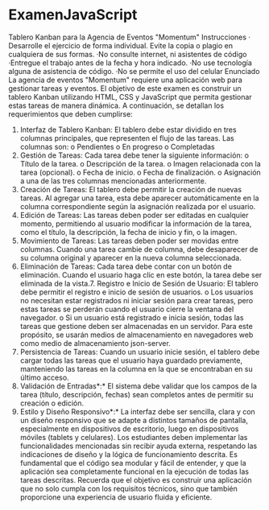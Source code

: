 # ExamenJavaScript

Tablero Kanban para la Agencia de Eventos
"Momentum"
Instrucciones
·
Desarrolle el ejercicio de forma individual. Evite la copia o plagio en cualquiera de sus
formas.
·No consulte internet, ni asistentes de código
·Entregue el trabajo antes de la fecha y hora indicado.
·No use tecnología alguna de asistencia de código.
·No se permite el uso del celular
Enunciado
La agencia de eventos "Momentum" requiere una aplicación web para gestionar tareas y eventos.
El objetivo de este examen es construir un tablero Kanban utilizando HTML, CSS y JavaScript que
permita gestionar estas tareas de manera dinámica. A continuación, se detallan los
requerimientos que deben cumplirse:
1. Interfaz de Tablero Kanban: El tablero debe estar dividido en tres columnas principales,
que representen el flujo de las tareas. Las columnas son:
o Pendientes
o En progreso
o Completadas
2. Gestión de Tareas: Cada tarea debe tener la siguiente información:
o Título de la tarea.
o Descripción de la tarea.
o Imagen relacionada con la tarea (opcional).
o Fecha de inicio.
o Fecha de finalización.
o Asignación a una de las tres columnas mencionadas anteriormente.
3. Creación de Tareas: El tablero debe permitir la creación de nuevas tareas. Al agregar una
tarea, esta debe aparecer automáticamente en la columna correspondiente según la
asignación realizada por el usuario.
4. Edición de Tareas: Las tareas deben poder ser editadas en cualquier momento,
permitiendo al usuario modificar la información de la tarea, como el título, la descripción, la
fecha de inicio y fin, o la imagen.
5. Movimiento de Tareas: Las tareas deben poder ser movidas entre columnas. Cuando una
tarea cambie de columna, debe desaparecer de su columna original y aparecer en la nueva
columna seleccionada.
6. Eliminación de Tareas: Cada tarea debe contar con un botón de eliminación. Cuando el
usuario haga clic en este botón, la tarea debe ser eliminada de la vista.7. Registro e Inicio de Sesión de Usuario: El tablero debe permitir el registro e inicio de
sesión de usuarios.
o Los usuarios no necesitan estar registrados ni iniciar sesión para crear tareas, pero estas
tareas se perderán cuando el usuario cierre la ventana del navegador.
o Si un usuario está registrado e inicia sesión, todas las tareas que gestione deben ser
almacenadas en un servidor. Para este propósito, se usarán medios de almacenamiento en
navegadores web como medio de almacenamiento json-server.
8. Persistencia de Tareas: Cuando un usuario inicie sesión, el tablero debe cargar todas las
tareas que el usuario haya guardado previamente, manteniendo las tareas en la columna en
la que se encontraban en su último acceso.
9. Validación de Entradas*:* El sistema debe validar que los campos de la tarea (título,
descripción, fechas) sean completos antes de permitir su creación o edición.
10. Estilo y Diseño Responsivo*:* La interfaz debe ser sencilla, clara y con un diseño responsivo
que se adapte a distintos tamaños de pantalla, especialmente en dispositivos de escritorio, luego
en dispositivos móviles (tablets y celulares).
Los estudiantes deben implementar las funcionalidades mencionadas sin recibir ayuda externa,
respetando las indicaciones de diseño y la lógica de funcionamiento descrita. Es fundamental que
el código sea modular y fácil de entender, y que la aplicación sea completamente funcional en la
ejecución de todas las tareas descritas.
Recuerda que el objetivo es construir una aplicación que no solo cumpla con los requisitos
técnicos, sino que también proporcione una experiencia de usuario fluida y eficiente.
